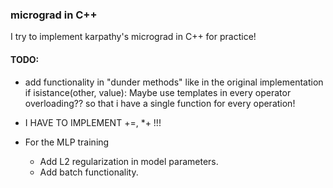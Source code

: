 ### micrograd in C++

I try to implement karpathy's micrograd in C++ for practice!

#### TODO:
- add functionality in "dunder methods" like in the original implementation
 if isistance(other, value):
	 Maybe use templates in every operator overloading?? so that i have a single function for every operation! 

- I HAVE TO IMPLEMENT +=, *+ !!!

- For the MLP training 
	- Add L2 regularization in model parameters. 
	- Add batch functionality. 

 
